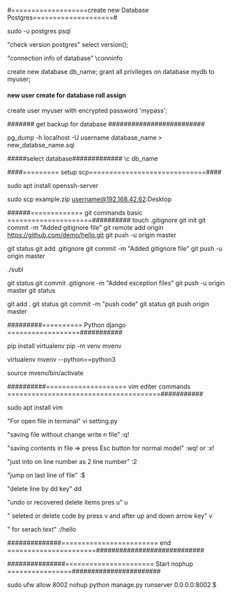 #===================create new Database Postgres====================#

sudo -u postgres psql

"check version postgres"
select version();

"connection info of database"
\conninfo



﻿create new database db_name; 
grant all privileges on database mydb to myuser;

#### new user create for database roll assign
create user myuser with encrypted password 'mypass';

####### get backup for database     #########################

pg_dump -h localhost -U username database_name > new_databse_name.sql


#####select database#############
\c db_name




####========= setup scp=============================####

sudo apt install openssh-server

sudo scp example.zip username@192.168.42.62:Desktop




######============= git commands basic =====================##########
touch .gitignore
git init
git commit -m "Added gitignore file"
git remote add origin https://github.com/demo/hello.git
git push -u origin master


git status
git add .gitignore
git commit -m "Added gitignore file"
git push -u origin master


./subl

git status
git commit .gitignore -m "Added exception files"
git push -u origin master
git status


git add .
git status
git commit -m "push code"
git status
git push origin master








#########==========  Python django ==================###########

pip install virtualenv
pip -m venv mvenv


virtualenv mvenv --python==python3

source mvenv/bin/activate






##########==================== vim editer commands ======================================###########

sudo apt install vim


"For open file in terminal"
vi setting.py


"saving file without change write n file"
:q!


"saving contents in file => press Esc button for normal model"
:wq! or :x!

"just into on line number as 2 line number"
:2

"jump on last line of file"
:$

"delete line by dd key"
dd

"undo  or recovered delete items pres u"
u

" seleted or delete code by press v and after up and down arrow key"
v 


" for serach text"
:/hello


##############======================== end ======================############################


###############====================== Start nophup ================#######################

sudo ufw allow 8002
nohup python manage.py runserver 0.0.0.0:8002 $














